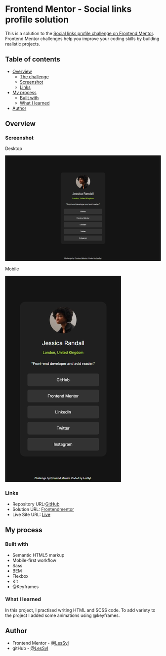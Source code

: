 # Frontend Mentor - Social links profile solution

This is a solution to the [Social links profile challenge on Frontend Mentor](https://www.frontendmentor.io/challenges/social-links-profile-UG32l9m6dQ). Frontend Mentor challenges help you improve your coding skills by building realistic projects. 

## Table of contents

- [Overview](#overview)
  - [The challenge](#the-challenge)
  - [Screenshot](#screenshot)
  - [Links](#links)
- [My process](#my-process)
  - [Built with](#built-with)
  - [What I learned](#what-i-learned)
- [Author](#author)

## Overview

### Screenshot
Desktop

![](images/desktop.jpeg)

Mobile

![](images/mobile.jpeg)

### Links

- Repository URL:[GitHub](https://github.com/LesSyl/Social-links-profile)
- Solution URL: [Frontendmentor]()
- Live Site URL: [Live](https://lessyl.github.io/Social-links-profile/)


## My process

### Built with

- Semantic HTML5 markup
- Mobile-first workflow
- Sass
- BEM
- Flexbox
- Kit
- @Keyframes

### What I learned
In this project, I practised writing HTML and SCSS code. To add variety to the project I added some animations using @keyframes.

## Author

- Frontend Mentor - [@LesSyl](https://www.frontendmentor.io/profile/LesSyl)
- gitHub - [@LesSyl](https://github.com/LesSyl)